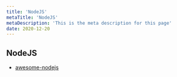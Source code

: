 ```yaml
---
title: 'NodeJS'
metaTitle: 'NodeJS'
metaDescription: 'This is the meta description for this page'
date: 2020-12-20
---
```


## NodeJS

- [awesome-nodejs](https://github.com/sindresorhus/awesome-nodejs)
